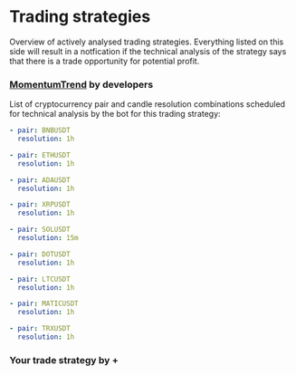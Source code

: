 # Trading strategies

Overview of actively analysed trading strategies.
Everything listed on this side will result in a notfication if the technical analysis of the strategy says that there is a trade opportunity for potential profit.

### [MomentumTrend](MomentumTrend.md) by developers

List of cryptocurrency pair and candle resolution combinations scheduled for technical analysis by the bot for this trading strategy:

```yaml
- pair: BNBUSDT
  resolution: 1h

- pair: ETHUSDT
  resolution: 1h

- pair: ADAUSDT
  resolution: 1h

- pair: XRPUSDT
  resolution: 1h

- pair: SOLUSDT
  resolution: 15m

- pair: DOTUSDT
  resolution: 1h

- pair: LTCUSDT
  resolution: 1h

- pair: MATICUSDT
  resolution: 1h

- pair: TRXUSDT
  resolution: 1h
```

### Your trade strategy by <name> + <social-link>
